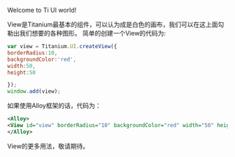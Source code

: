 Welcome to Ti UI world!

View是Titanium最基本的组件，可以认为成是白色的画布，我们可以在这上面勾勒出我们想要的各种图形。
简单的创建一个View的代码为:
```javascript
var view = Titanium.UI.createView({
borderRadius:10,
backgroundColor:'red',
width:50,
height:50

});
window.add(view);
```

如果使用Alloy框架的话，代码为：
```xml
<Alloy>
<View id="view" borderRadius="10" backgroundColor="red" width="50" height="50" />
</Alloy>
```

View的更多用法，敬请期待。
